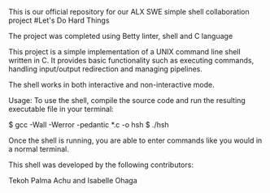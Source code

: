 This is our official repository for our ALX SWE simple shell collaboration project
#Let's Do Hard Things

The project was completed using Betty linter, shell and C language

This project is a simple implementation of a UNIX command line shell written
in C. It provides basic functionality such as executing commands, handling
input/output redirection and managing pipelines.


The shell works in both interactive and non-interactive mode.

Usage:
To use the shell, compile the source code and run the resulting executable file in your terminal:

$ gcc -Wall -Werror  -pedantic *.c -o hsh $ ./hsh

Once the shell is running, you are able to enter commands like you would in a normal terminal.

This shell was developed by the following contributors:

Tekoh Palma Achu and Isabelle Ohaga
